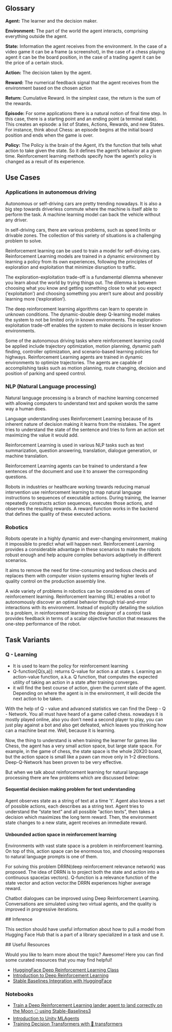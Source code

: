## Glossary

<!-- ![RL Loop](https://huggingface.co/blog/assets/63_deep_rl_intro/RL_process.jpg "Agent Environment Interaction") TODO: Uncomment image for visual understanding if it fits within the page--> 


**Agent:** The learner and the decision maker.


**Environment:** The part of the world the agent interacts, comprising everything outside the agent.


**State:** Information the agent receives from the environment. In the case of a video game it can be a frame (a screenshot), in the case of a chess playing agent it can be the board position, in the case of a trading agent it can be the price of a certain stock.


**Action:** The decision taken by the agent.


**Reward:** The numerical feedback signal that the agent receives from the environment based on the chosen action

**Return:** Cumulative Reward.  In the simplest case, the return is the sum of the rewards.


**Episode:** For some applications there is a natural notion of final time step.  In this case, there is a starting point and an ending point (a terminal state). This creates an episode: a list of States, Actions, Rewards, and new States. For instance, think about Chess: an episode begins at the initial board position and ends when the game is over.

**Policy:** The Policy is the brain of the Agent, it’s the function that tells what action to take given the state. So it defines the agent’s behavior at a given time. Reinforcement learning methods specify how the agent’s policy is changed as a result of its experience.

## Use Cases


### Applications in autonomous driving

Autonomous or self-driving cars are pretty trending nowadays. It is also a big step towards driverless commute where the machine is itself able to perform the task. A machine learning model can back the vehicle without any driver. 

In self-driving cars, there are various problems, such as speed limits or drivable zones. The collection of this variety of situations is a challenging problem to solve.

Reinforcement learning can be used to train a model for self-driving cars. Reinforcement Learning models are trained in a dynamic environment by learning a policy from its own experiences, following the principles of exploration and exploitation that minimize disruption to traffic. 

The exploration-exploitation trade-off is a fundamental dilemma whenever you learn about the world by trying things out. The dilemma is between choosing what you know and getting something close to what you expect (‘exploitation’) and choosing something you aren’t sure about and possibly learning more (‘exploration’). 

The deep reinforcement learning algorithms can learn to operate in unknown conditions. The dynamic-double deep Q-learning model makes the system to not be limited only in known environments. The exploration-exploitation trade-off enables the system to make decisions in lesser known environments. 

Some of the autonomous driving tasks where reinforcement learning could be applied include trajectory optimization, motion planning, dynamic path finding, controller optimization, and scenario-based learning policies for highways. Reinforcement Learning agents are trained in dynamic environments to optimize trajectories. The agents are capable of accomplishing tasks such as motion planning, route changing, decision and position of parking and speed control.


### NLP (Natural Language processing)

Natural language processing is a branch of machine learning concerned with allowing computers to understand text and spoken words the same way a human does.  


Language understanding uses Reinforcement Learning because of its inherent nature of decision making it learns from the mistakes. The agent tries to understand the state of the sentence and tries to form an action set maximizing the value it would add.

Reinforcement Learning is used in various NLP tasks such as text summarization, question answering, translation, dialogue generation, or machine translation.

Reinforcement Learning agents can be trained to understand a few sentences of the document and use it to answer the corresponding questions.

Robots in industries or healthcare working towards reducing manual intervention use reinforcement learning to map natural language instructions to sequences of executable actions. During training, the learner repeatedly constructs action sequences, executes those actions, and observes the resulting rewards. A reward function works in the backend that defines the quality of these executed actions.

### Robotics 

Robots operate in a highly dynamic and ever-changing environment, making it impossible to predict what will happen next. Reinforcement Learning provides a considerable advantage in these scenarios to make the robots robust enough and help acquire complex behaviors adaptively in different scenarios.

It aims to remove the need for time-consuming and tedious checks and replaces them with computer vision systems ensuring higher levels of quality control on the production assembly line.

A wide variety of problems in robotics can be considered as ones of reinforcement learning. Reinforcement learning (RL) enables a robot to autonomously discover an optimal behavior through trial-and-error interactions with its environment. Instead of explicitly detailing the solution to a problem, in reinforcement learning the designer of a control task provides feedback in terms of a scalar objective function that measures the one-step performance of the robot.

## Task Variants 

### Q - Learning

* It is used to learn the policy for reinforcement learning
* Q-function[Q(s,a)]: returns Q-value for action a at state s. Learning an action-value function, a.k.a. Q function, that computes the expected utility of taking an action in a state after training converges.
* it will find the best course of action, given the current state of the agent. Depending on where the agent is in the environment, it will decide the next action to be taken.

With the help of Q - value and advanced statistics we can find the Deep - Q - Network. You all must have heard of a game called chess. nowadays it is mostly played online, also you don't need a second player to play, you can just play against a bot and also get defeated, which leaves you thinking how can a machine beat me. Well, because it is learning. 

Now, the thing to understand is when training the learner for games like Chess, the agent has a very small action space, but large state space. For example, in the game of chess, the state space is the whole 20X20 board, but the action space is small like a pawn can move only in 1–2 directions. Deep-Q-Network has been proven to be very effective.

But when we talk about reinforcement learning for natural language processing there are few problems which are discussed below:

#### Sequential decision making problem for text understanding

Agent observes state as a string of text at a time 't'. Agent also knows a set of possible actions, each describes as a string text. Agent tries to understand the “state text” and all possible “action texts”, then takes a decision which maximizes the long term reward. Then, the environment state changes to a new state, agent receives an immediate reward.

#### Unbounded action space in reinforcement learning

Environments with vast state space is a problem in reinforcement learning. On top of this, action space can be enormous too, and choosing responses to natural language prompts is one of them. 


For solving this problem DRRN(deep reinforcement relevance network) was proposed. The idea of DRRN is to project both the state and action into a continuous space(as vectors). Q-function is a relevance function of the state vector and action vector.the DRRN experiences higher average reward.

Chatbot dialogues can be improved using Deep Reinforcement Learning. Conversations are simulated using two virtual agents, and the quality is improved in progressive iterations.



## Inference

This section should have useful information about how to pull a model from Hugging Face Hub that is a part of a library specialized in a task and use it.

## Useful Resources

Would you like to learn more about the topic? Awesome! Here you can find some curated resources that you may find helpful!

- [HuggingFace Deep Reinforcement Learning Class](https://github.com/huggingface/deep-rl-class)
- [Introduction to Deep Reinforcement Learning](https://huggingface.co/blog/deep-rl-intro)
- [Stable Baselines Integration with HuggingFace](https://huggingface.co/blog/sb3)

### Notebooks
- [Train a Deep Reinforcement Learning lander agent to land correctly on the Moon 🌕 using Stable-Baselines3](https://github.com/huggingface/deep-rl-class/blob/main/unit1/unit1.ipynb)
- [Introduction to Unity MLAgents](https://colab.research.google.com/github/huggingface/deep-rl-class/blob/main/unit4/unit4.ipynb)
- [Training Decision Transformers with 🤗 transformers](https://github.com/huggingface/blog/blob/main/notebooks/101_train-decision-transformers.ipynb)


